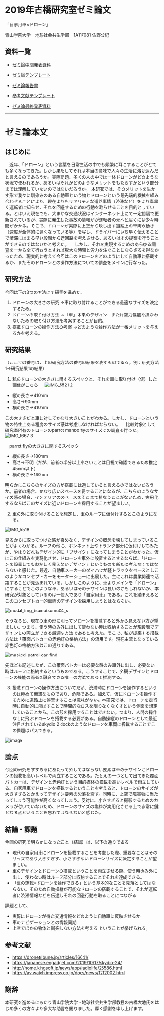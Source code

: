 # 2019年古橋研究室ゼミ論文

「自家用車×ドローン」

青山学院大学　地球社会共生学部　1A117081 佐野公紀

## 資料一覧
-  [ゼミ論中間発表資料](https://docs.google.com/presentation/d/1sK6hci77wB66VWDzsLREO3fmZuH6N_5laPwgrq21Mu4/edit#slide=id.p)

-  [ゼミ論テンプレート](https://docs.google.com/document/d/1hT6A7MQRmD3jp-NkzAT2dIeWN-2X0_WGo1aTpzgv2CQ/edit)

-  [ゼミ論報告書](https://medium.com/furuhashilab/ドローンによる人命救助の加速案-5c61bf5faf5e)

-  [参考文献テンプレート](https://docs.google.com/spreadsheets/d/1g0eQedyXYkM6U7-wQ9Sk8WuwJ6fTcOxlsa2oQIvfT6o/edit?usp=sharing)

-  [ゼミ論最終発表資料](https://docs.google.com/presentation/d/1DdGM_dXuUQODMRYJt2wPjhBJuJjZrWy2z_LjX31izCY/edit#slide=id) 


-----------
# ゼミ論本文
## はじめに
　近年、「ドローン」という言葉を日常生活の中でも頻繁に耳にすることがとても多くなってきた。しかし果たしてそれは本当の意味で人々の生活に溶け込んだと言えるのであろうか。実際問題、多くの人の中では一体ドローンがどのような状況で使われるか、あるいはそれがどのようなメリットをもたらすかという部分までは理解していないのではないだろうか。
 本研究では、そのメリットを生かす形で我々に馴染みのある自動車という物とドローンという最先端的機械を組み合わせることにより、現在よりもリアリティな道路事情（渋滞など）をより素早く運転者に知らせ、それを回避するための行動を取らせることを目的としている。とはいえ現在でも、大まかな交通状況はインターネット上にて一定間隔で更新されているが、実際に発生した事故の情報がが運転者の元へと届くには少々時間がかかる。そこで、ドローンが実際に上空から映し出す道路上の車両の動き（速度が全体的に遅くなっている等）を写し、ドライバーにいち早く伝えることで渋滞にはまる早い段階から迂回路を考えさせる、あるいはその提案を行うことができるのではないかと考えた。
　しかし、それを実現するためのあらゆる調査を一から全て行おうとすれば膨大な時間と労力を注ぐことにならざるを得なかったため、現実的に考えて今回はこのドローンをどのようにして自動車に搭載するか、またそのドローンとの操作方法についての調査をメインに行なった。




## 研究方法
今回は下の3つの方法にて研究を進めた。
1. ドローンの大きさの研究
→車に取り付けることができる最適なサイズを決定するため。
2. ドローンの取り付け方法
→「車」本来のデザイン、または空力性能を損なわないための取り付け方法を考案することが目的。
3. 搭載ドローンの操作方法の考案
→どのような操作方法が一番メリットを与えるかを考える。


## 研究結果
（ここでの番号は、上の研究方法の番号の結果を表すものである。例：研究方法1→研究結果1の結果）
1. 私のドローンの大きさに関するスペックと、それを車に取り付け（仮）した画像がこちら
　
 ![IMG_5521 2](https://user-images.githubusercontent.com/52966947/73157030-19290180-4123-11ea-91b3-1c31930c584a.jpg)

 - 縦の長さ→410mm 
 - 高さ→90mm 
 - 横の長さ→410mm
 
 
この大きさだと車に対してかなり大きいことがわかる。しかし、ドローンという物の特性上ある程度のサイズ感は考慮しなければならない。
　比較対象として研究室所有のドローンのparrot manbo flyのサイズでの調査も行った。
　
 ![IMG_1667 3](https://user-images.githubusercontent.com/52966947/73156976-e67f0900-4122-11ea-802f-9f4066cded46.JPG)

　parrot flyの大きさに関するスペック
 - 縦の長さ→180mm
 - 高さ→不明（だが、前者の半分以上小さいことは目視で確認できるため推定45mm以下）
 - 横の長さ→180mm


明らかにこちらのサイズの方が搭載には適していると言えるのではないだろうか。前者の場合、かなり広いスペースを要することになるが、こちらのようなサイズ感の場合、インテリアのスペースをそこまで損なうことがないため、実用化するならばこのサイズに近いドローンを採用することが望ましい。

2. 車の外に取り付けることを想定し、車のルーフに仮付けするとこのようになる。

![IMG_5518](https://user-images.githubusercontent.com/52966947/73157054-33fb7600-4123-11ea-85e3-c6e9ba9af46d.JPG)

見るからに取ってつけた感が否めなく、デザインの概念を壊してしまっていることがよくわかる。ルーフの他に、ボンネット上やトランク部分に仮付けしてみたが、やはりどれもデザイン的に「ブサイク」になってしまうことがわかった。仮にこの仕組みを実現化させ、ドローンを車外に設置するとするならば、「ドローンを設置してもおかしく見えないデザイン」というものを新たに考えなくてはならないと感じた。最近、自動車メーカーのダイハツが軽トラックをベースとしこのようなコンセプトカーをモーターショーに出展した。主にこれは農業関連で活躍することが見込まれている。しかしこのように、車よりメインを「ドローン」にすることでこのような車、あるいはそのデザインは良いのかもしれないが、本研究が対象としているのは一般人であり「自家用車」である。これを踏まえるとこのコンセプトカー的車両のデザインを採用しようとはならない。

![modal_img_tsumutsumu04_s](https://user-images.githubusercontent.com/52966947/73157221-c0a63400-4123-11ea-82ba-cb151f0dfda5.jpg)

そうなると、現在の車の形に則ってソローンを搭載すると外から見えない方が望ましい。つまり、使う時のみ外に出して使わない時は収納することが現段階でデザインとの両立ができる最適な方法であると考えた。そこで、私が提案する搭載方法は「覆面パトカーの赤色灯の格納方法」の流用です。現在主流となっている赤色灯の格納方法はこの通りである。

![masked-patrol-car-find](https://user-images.githubusercontent.com/52966947/73157334-02cf7580-4124-11ea-94dc-b3be9a58af4a.jpg)

先ほども記述したが、この覆面パトカーは必要な時のみ車外に出し、必要ない時はルーフに格納するというものである。こうすることで、外観デザインとドローンの機能の両者を融合できる唯一の方法であると推測する。

3. 搭載ドローンの操作方法についてだが、渋滞時にドローンを操作するというのは極めて無謀なものであり、危険である。加えて、仮にドローンを操作するために道路上に停車することは意味がない。本研究では、ドローンを走行時に自動的に飛ばすことで時間的なロスを限りなくなくすという側面を想定していることから。この形を採用することはできない。つまり、人間の操作なしに飛ぶドローンを搭載する必要がある。自動操縦のドローンとして最近注目されているskydio 2 dockのようなドローンを車両に搭載することでこの問題はパスできる。
 
 ![image](https://user-images.githubusercontent.com/52966947/73554178-9390b300-448e-11ea-9c59-857b5286d986.png)


## 論点
今回の研究をすすめるにあたって外してはならない要素は車のデザインとドローンの搭載を高いレベルで両立することである。たとえの一つとして出てきた覆面パトカーは、デザインと赤色灯という目的媒体の搭載を高いレベルで両立している。自家用車でドローンを搭載するということを考えると、ドローンのサイズが大きすぎるとかえってデザイン要素の欠落を齎す。同時に、上空で障害物に当たってしまう可能性が高くなってしまう。反対に、小さすぎると撮影するためのカメラが付いていないため、ドローンのサイズの塩梅が実用化させる上で非常に鍵となる点ということを忘れてはならないと感じた。

##  結論・課題
今回の研究で明らかになったこと（結論）は、以下の通りである
 - 現代の自家用車にドローンを搭載することを考慮した際、重要なことはそのサイズであり大きすぎず、小さすぎないドローンサイズに決定することが望ましい。
 - 車のデザインとドローンの搭載ということを両立させる際、使う時のみ外に出し、使わない時はルーフ部分に収納することでそれを達成できる。
 - 「車の運転=ドローンを操作できる」という基本的なことを見落としてはならない。そのため自動操縦が可能なドローンの搭載することで、それが運転者に渋滞情報などを伝達しそれの回避行動を取ることにつながる

課題として、
 - 実際にドローンが得た交通情報をどのように自動車に反映させるか
 - 車のナビゲーションとの情報同期
 - 上空でほかの物体と衝突しない方法を考える
 ということが挙げられる。

## 参考文献
- https://dronetribune.jp/articles/16641/
- https://japanese.engadget.com/2019/10/17/skydio-24/
- http://home.kingsoft.jp/news/app/radiolife/25586.html
- https://av.watch.impress.co.jp/docs/news/1212002.html

## 謝辞
本研究を進めるにあたり青山学院大学・地球社会共生学部教授の古橋大地氏をはじめ多くの方々より多大な助言を賜りました。厚く感謝を申し上げます。

